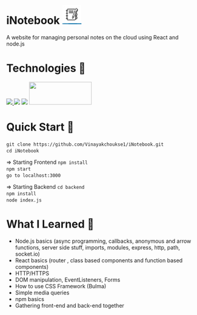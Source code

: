 # iNotebook <img src="/src/Notebook.png" height="50" width="50">

A website for managing personal notes on the cloud using React and node.js<br>

# Technologies 🧾

<a href="https://nodejs.org/en/"><img src="https://habrastorage.org/webt/bs/ml/lo/bsmllozt2li3jmn_6ec8vy4krdq.png" width="170" > </a>
<a href="https://reactjs.org/"><img src="https://upload.wikimedia.org/wikipedia/commons/a/a7/React-icon.svg" width="170"></a>
<a href="https://expressjs.com/"><img src="https://miro.medium.com/max/6668/1*XP-mZOrIqX7OsFInN2ngRQ.png" width="170"></a>
<a href="https://www.npmjs.com"><img src="https://www.drupal.org/files/project-images/Npm-logo.png" width="165" height="60"></a>

# Quick Start 🚀

`git clone https://github.com/Vinayakchoukse1/iNotebook.git`<br>
`cd iNotebook`<br>

=> Starting Frontend
`npm install`<br>
`npm start`<br>
`go to localhost:3000`

=> Starting Backend
`cd backend`<br>
`npm install`<br>
`node index.js`<br>

# What I Learned 🧠

- Node.js basics (async programming, callbacks, anonymous and arrow functions, server side stuff, imports, modules, express, http, path, socket.io)
- React basics (router , class based components and function based components)
- HTTP/HTTPS
- DOM manipulation, EventListeners, Forms
- How to use CSS Framework (Bulma)
- Simple media queries
- npm basics
- Gathering front-end and back-end together
